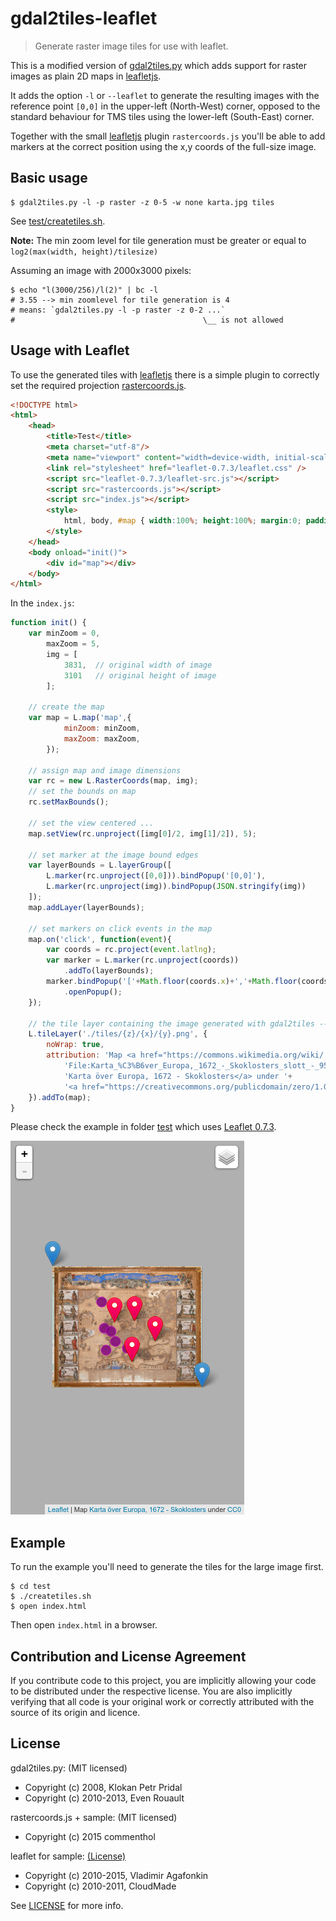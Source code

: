 # gdal2tiles-leaflet

> Generate raster image tiles for use with leaflet.

This is a modified version of [gdal2tiles.py][] which adds support for
raster images as plain 2D maps in [leafletjs][].

It adds the option `-l` or `--leaflet` to generate the resulting images
with the reference point `[0,0]` in the upper-left (North-West) corner,
opposed to the standard behaviour for TMS tiles using the lower-left
(South-East) corner.

Together with the small [leafletjs][] plugin `rastercoords.js` you'll
be able to add markers at the correct position using the x,y coords of
the full-size image.

## Basic usage

````
$ gdal2tiles.py -l -p raster -z 0-5 -w none karta.jpg tiles
````

See [test/createtiles.sh](test/createtiles.sh).

**Note:** The min zoom level for tile generation must be greater or
equal to `log2(max(width, height)/tilesize)`

Assuming an image with 2000x3000 pixels:

````
$ echo "l(3000/256)/l(2)" | bc -l
# 3.55 --> min zoomlevel for tile generation is 4
# means: `gdal2tiles.py -l -p raster -z 0-2 ...`
#                                          \__ is not allowed
````

## Usage with Leaflet

To use the generated tiles with [leafletjs][] there is a simple plugin
to correctly set the required projection [rastercoords.js](rastercoords.js).

```` html
<!DOCTYPE html>
<html>
	<head>
		<title>Test</title>
		<meta charset="utf-8"/>
		<meta name="viewport" content="width=device-width, initial-scale=1.0, user-scalable=no"/>
		<link rel="stylesheet" href="leaflet-0.7.3/leaflet.css" />
		<script src="leaflet-0.7.3/leaflet-src.js"></script>
		<script src="rastercoords.js"></script>
		<script src="index.js"></script>
		<style>
			html, body, #map { width:100%; height:100%; margin:0; padding:0; background-color: #B0B0B0 }
		</style>
	</head>
	<body onload="init()">
		<div id="map"></div>
	</body>
</html>
````

In the `index.js`:

```` js
function init() {
	var minZoom = 0,
		maxZoom = 5,
		img = [
			3831,  // original width of image
			3101   // original height of image
		];

	// create the map
	var map = L.map('map',{
			minZoom: minZoom,
			maxZoom: maxZoom,
		});

	// assign map and image dimensions
	var rc = new L.RasterCoords(map, img);
	// set the bounds on map
	rc.setMaxBounds();

	// set the view centered ...
	map.setView(rc.unproject([img[0]/2, img[1]/2]), 5);

	// set marker at the image bound edges
	var layerBounds = L.layerGroup([
		L.marker(rc.unproject([0,0])).bindPopup('[0,0]'),
		L.marker(rc.unproject(img)).bindPopup(JSON.stringify(img))
	]);
	map.addLayer(layerBounds);

	// set markers on click events in the map
	map.on('click', function(event){
		var coords = rc.project(event.latlng);
		var marker = L.marker(rc.unproject(coords))
			.addTo(layerBounds);
		marker.bindPopup('['+Math.floor(coords.x)+','+Math.floor(coords.y)+']')
			.openPopup();
	});

	// the tile layer containing the image generated with gdal2tiles --leaflet ...
	L.tileLayer('./tiles/{z}/{x}/{y}.png', {
		noWrap: true,
		attribution: 'Map <a href="https://commons.wikimedia.org/wiki/'+
			'File:Karta_%C3%B6ver_Europa,_1672_-_Skoklosters_slott_-_95177.tif">'+
			'Karta över Europa, 1672 - Skoklosters</a> under '+
			'<a href="https://creativecommons.org/publicdomain/zero/1.0/deed.en">CC0</a>',
	}).addTo(map);
}
````

Please check the example in folder [test](test) which uses [Leaflet 0.7.3][leafletjs].

[![The sample in test](test.png)](https://commenthol.github.io/gdal2tiles-leaflet/test/index.html)

## Example

To run the example you'll need to generate the tiles for the large image first.

````
$ cd test
$ ./createtiles.sh
$ open index.html
````

Then open `index.html` in a browser.

## Contribution and License Agreement

If you contribute code to this project, you are implicitly allowing your
code to be distributed under the respective license. You are also implicitly
verifying that all code is your original work or correctly attributed
with the source of its origin and licence.

## License

gdal2tiles.py: (MIT licensed)
* Copyright (c) 2008, Klokan Petr Pridal
* Copyright (c) 2010-2013, Even Rouault

rastercoords.js + sample: (MIT licensed)
* Copyright (c) 2015 commenthol

leaflet for sample: [(License)](https://github.com/Leaflet/Leaflet/blob/master/LICENSE)
* Copyright (c) 2010-2015, Vladimir Agafonkin
* Copyright (c) 2010-2011, CloudMade

See [LICENSE][] for more info.

[LICENSE]: ./LICENSE
[leafletjs]: http://leafletjs.com
[gdal2tiles.py]: http://download.osgeo.org/gdal/1.11.1/gdal-1.11.1.tar.gz "/gdal-1.11.1/swig/python/scripts/gdal2tiles.py"
